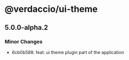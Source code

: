 # @verdaccio/ui-theme

## 5.0.0-alpha.2
### Minor Changes

- 6cb0b588: feat: ui theme plugin part of the application
